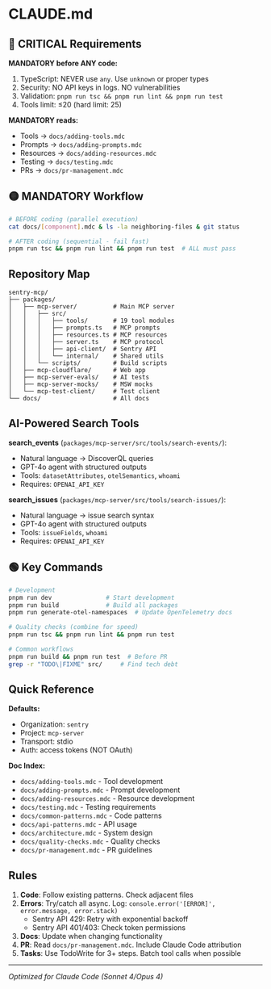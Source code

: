 # CLAUDE.md

## 🔴 CRITICAL Requirements

**MANDATORY before ANY code:**
1. TypeScript: NEVER use `any`. Use `unknown` or proper types
2. Security: NO API keys in logs. NO vulnerabilities
3. Validation: `pnpm run tsc && pnpm run lint && pnpm run test`
4. Tools limit: ≤20 (hard limit: 25)

**MANDATORY reads:**
- Tools → `docs/adding-tools.mdc`
- Prompts → `docs/adding-prompts.mdc`
- Resources → `docs/adding-resources.mdc`
- Testing → `docs/testing.mdc`
- PRs → `docs/pr-management.mdc`

## 🟡 MANDATORY Workflow

```bash
# BEFORE coding (parallel execution)
cat docs/[component].mdc & ls -la neighboring-files & git status

# AFTER coding (sequential - fail fast)
pnpm run tsc && pnpm run lint && pnpm run test  # ALL must pass
```

## Repository Map

```
sentry-mcp/
├── packages/
│   ├── mcp-server/          # Main MCP server
│   │   ├── src/
│   │   │   ├── tools/       # 19 tool modules
│   │   │   ├── prompts.ts   # MCP prompts
│   │   │   ├── resources.ts # MCP resources
│   │   │   ├── server.ts    # MCP protocol
│   │   │   ├── api-client/  # Sentry API
│   │   │   └── internal/    # Shared utils
│   │   └── scripts/         # Build scripts
│   ├── mcp-cloudflare/      # Web app
│   ├── mcp-server-evals/    # AI tests
│   ├── mcp-server-mocks/    # MSW mocks
│   └── mcp-test-client/     # Test client
└── docs/                    # All docs
```

## AI-Powered Search Tools

**search_events** (`packages/mcp-server/src/tools/search-events/`):
- Natural language → DiscoverQL queries
- GPT-4o agent with structured outputs
- Tools: `datasetAttributes`, `otelSemantics`, `whoami`
- Requires: `OPENAI_API_KEY`

**search_issues** (`packages/mcp-server/src/tools/search-issues/`):
- Natural language → issue search syntax
- GPT-4o agent with structured outputs
- Tools: `issueFields`, `whoami`
- Requires: `OPENAI_API_KEY`

## 🟢 Key Commands

```bash
# Development
pnpm run dev               # Start development
pnpm run build             # Build all packages
pnpm run generate-otel-namespaces  # Update OpenTelemetry docs

# Quality checks (combine for speed)
pnpm run tsc && pnpm run lint && pnpm run test

# Common workflows
pnpm run build && pnpm run test  # Before PR
grep -r "TODO\|FIXME" src/     # Find tech debt
```

## Quick Reference

**Defaults:**
- Organization: `sentry`
- Project: `mcp-server`
- Transport: stdio
- Auth: access tokens (NOT OAuth)

**Doc Index:**
- `docs/adding-tools.mdc` - Tool development
- `docs/adding-prompts.mdc` - Prompt development
- `docs/adding-resources.mdc` - Resource development
- `docs/testing.mdc` - Testing requirements
- `docs/common-patterns.mdc` - Code patterns
- `docs/api-patterns.mdc` - API usage
- `docs/architecture.mdc` - System design
- `docs/quality-checks.mdc` - Quality checks
- `docs/pr-management.mdc` - PR guidelines

## Rules

1. **Code**: Follow existing patterns. Check adjacent files
2. **Errors**: Try/catch all async. Log: `console.error('[ERROR]', error.message, error.stack)`
   - Sentry API 429: Retry with exponential backoff
   - Sentry API 401/403: Check token permissions
3. **Docs**: Update when changing functionality
4. **PR**: Read `docs/pr-management.mdc`. Include Claude Code attribution
5. **Tasks**: Use TodoWrite for 3+ steps. Batch tool calls when possible

---
*Optimized for Claude Code (Sonnet 4/Opus 4)*